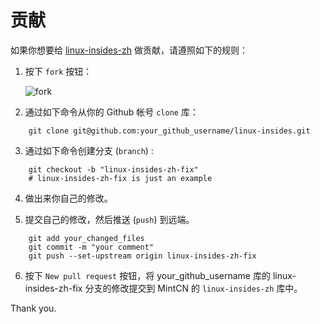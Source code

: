 贡献
================================================================================

如果你想要给 [linux-insides-zh](https://github.com/MintCN/linux-insides-zh) 做贡献，请遵照如下的规则：

1. 按下 `fork` 按钮：

    ![fork](http://oi58.tinypic.com/jj2trm.jpg)

2. 通过如下命令从你的 Github 帐号 `clone` 库： 

```
    git clone git@github.com:your_github_username/linux-insides.git
```

3. 通过如下命令创建分支 (`branch`) :

```
    git checkout -b "linux-insides-zh-fix"
    # linux-insides-zh-fix is just an example
```

4. 做出来你自己的修改。

5. 提交自己的修改，然后推送 (`push`) 到远端。

```
    git add your_changed_files
	git commit -m "your comment"
    git push --set-upstream origin linux-insides-zh-fix
```

6. 按下 `New pull request` 按钮，将 your_github_username 库的 linux-insides-zh-fix 分支的修改提交到 MintCN 的 `linux-insides-zh` 库中。

Thank you.
